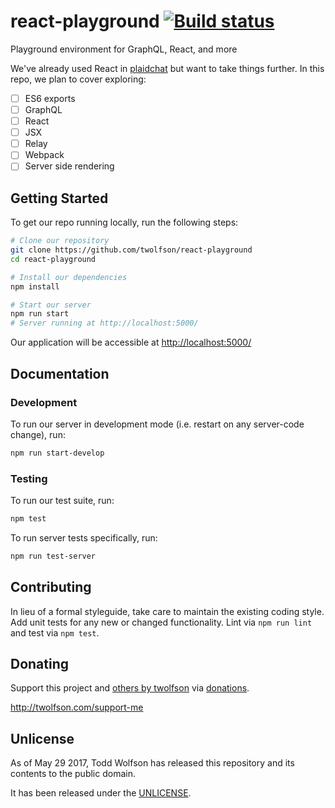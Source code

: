 # react-playground [![Build status](https://travis-ci.org/twolfson/react-playground.svg?branch=master)](https://travis-ci.org/twolfson/react-playground)

Playground environment for GraphQL, React, and more

We've already used React in [plaidchat][] but want to take things further. In this repo, we plan to cover exploring:

- [ ] ES6 exports
- [ ] GraphQL
- [ ] React
- [ ] JSX
- [ ] Relay
- [ ] Webpack
- [ ] Server side rendering

[plaidchat]: https://github.com/plaidchat/plaidchat/tree/v2.15.1

## Getting Started
To get our repo running locally, run the following steps:

```bash
# Clone our repository
git clone https://github.com/twolfson/react-playground
cd react-playground

# Install our dependencies
npm install

# Start our server
npm run start
# Server running at http://localhost:5000/
```

Our application will be accessible at <http://localhost:5000/>

## Documentation
### Development
To run our server in development mode (i.e. restart on any server-code change), run:

```bash
npm run start-develop
```

### Testing
To run our test suite, run:

```bash
npm test
```

To run server tests specifically, run:

```bash
npm run test-server
```

## Contributing
In lieu of a formal styleguide, take care to maintain the existing coding style. Add unit tests for any new or changed functionality. Lint via `npm run lint` and test via `npm test`.

## Donating
Support this project and [others by twolfson][twolfson-projects] via [donations][twolfson-support-me].

<http://twolfson.com/support-me>

[twolfson-projects]: http://twolfson.com/projects
[twolfson-support-me]: http://twolfson.com/support-me

## Unlicense
As of May 29 2017, Todd Wolfson has released this repository and its contents to the public domain.

It has been released under the [UNLICENSE][].

[UNLICENSE]: UNLICENSE
